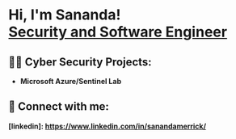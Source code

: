 <h1>Hi, I'm Sananda! <br/><a href="https://www.linkedin.com/in/sanandamerrick/">Security and Software Engineer</a>
<h2>👨‍💻 Cyber Security Projects:</h2>

- <b>Microsoft Azure/Sentinel Lab</b>





<h2> 🤳 Connect with me:</h2>

<b>[linkedin]: https://www.linkedin.com/in/sanandamerrick/</b>
